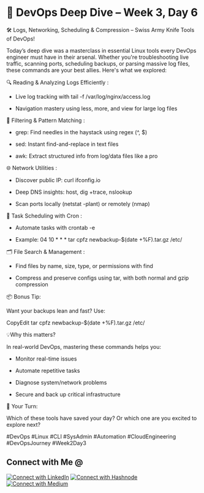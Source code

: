 #  🚀 DevOps Deep Dive – Week 3, Day 6

 🛠️ Logs, Networking, Scheduling & Compression – Swiss Army Knife Tools of DevOps!



Today’s deep dive was a masterclass in essential Linux tools every DevOps engineer must have in their arsenal. Whether you're troubleshooting live traffic, scanning ports, scheduling backups, or parsing massive log files, these commands are your best allies. Here's what we explored:



🔍 Reading & Analyzing Logs Efficiently :

* Live log tracking with tail -f /var/log/nginx/access.log

* Navigation mastery using less, more, and view for large log files



🔎 Filtering & Pattern Matching :

* grep: Find needles in the haystack using regex (^, $)

* sed: Instant find-and-replace in text files

* awk: Extract structured info from log/data files like a pro



🌐 Network Utilities :

* Discover public IP: curl ifconfig.io

* Deep DNS insights: host, dig +trace, nslookup

* Scan ports locally (netstat -plant) or remotely (nmap)



📅 Task Scheduling with Cron :

* Automate tasks with crontab -e

* Example: 04 10 * * * tar cpfz newbackup-$(date +\%F).tar.gz /etc/



🗂️ File Search & Management :

* Find files by name, size, type, or permissions with find

* Compress and preserve configs using tar, with both normal and gzip compression



📦 Bonus Tip:

 Want your backups lean and fast? Use:



CopyEdit tar cpfz newbackup-$(date +%F).tar.gz /etc/



💡Why this matters?

In real-world DevOps, mastering these commands helps you:

* Monitor real-time issues

* Automate repetitive tasks

* Diagnose system/network problems

* Secure and back up critical infrastructure



🔁 Your Turn:

 Which of these tools have saved your day? Or which one are you excited to explore next?


#DevOps #Linux #CLI #SysAdmin #Automation #CloudEngineering #DevOpsJourney #Week2Day3

## Connect with Me @

[![Connect with LinkedIn](https://img.shields.io/badge/LinkedIn-Connect-blue?style=for-the-badge&logo=linkedin)](https://www.linkedin.com/in/jasmeetsm)
[![Connect with Hashnode](https://img.shields.io/badge/Hashnode-Follow-blueviolet?style=for-the-badge&logo=hashnode)](https://devops2025.hashnode.dev)
[![Connect with Medium](https://img.shields.io/badge/Medium-Follow-black?style=for-the-badge&logo=medium)](https://medium.com/@jasmeetsm04)

